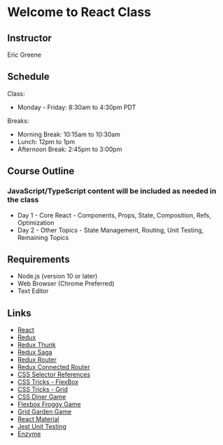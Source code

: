 # Welcome to React Class

## Instructor

Eric Greene

## Schedule

Class:

- Monday - Friday: 8:30am to 4:30pm PDT

Breaks:

- Morning Break: 10:15am to 10:30am
- Lunch: 12pm to 1pm
- Afternoon Break: 2:45pm to 3:00pm

## Course Outline

### JavaScript/TypeScript content will be included as needed in the class

- Day 1 - Core React - Components, Props, State, Composition, Refs, Optimization
- Day 2 - Other Topics - State Management, Routing, Unit Testing, Remaining Topics

## Requirements

- Node.js (version 10 or later)
- Web Browser (Chrome Preferred)
- Text Editor

## Links

- [React](https://www.reactjs.org/)
- [Redux](https://redux.js.org/)
- [Redux Thunk](https://github.com/reduxjs/redux-thunk)
- [Redux Saga](https://redux-saga.js.org/)
- [Redux Router](https://reacttraining.com/react-router/)
- [Redux Connected Router](https://github.com/supasate/connected-react-router)
- [CSS Selector References](https://www.w3schools.com/cssref/css_selectors.asp)
- [CSS Tricks - FlexBox](https://css-tricks.com/snippets/css/a-guide-to-flexbox)
- [CSS Tricks - Grid](https://css-tricks.com/snippets/css/complete-guide-grid)
- [CSS Diner Game](https://flukeout.github.io)
- [Flexbox Froggy Game](https://flexboxfroggy.com/)
- [Grid Garden Game](https://cssgridgarden.com/)
- [React Material](https://material-ui.com/)
- [Jest Unit Testing](https://jestjs.io/)
- [Enzyme](https://enzymejs.github.io/enzyme/)